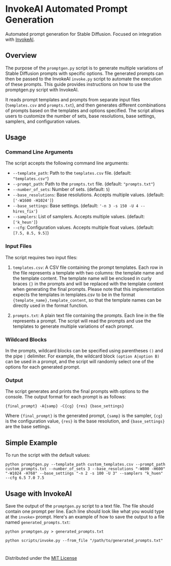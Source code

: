 # InvokeAI Automated Prompt Generation
Automated prompt generation for Stable Diffusion. Focused on integration with <a href="https://github.com/invoke-ai/InvokeAI">InvokeAI</a>.

## Overview

The purpose of the `promptgen.py` script is to generate multiple variations of Stable Diffusion prompts with specific options. The generated prompts can then be passed to the InvokeAI `invoke.py` script to automate the execution of these prompts. This guide provides instructions on how to use the promptgen.py script with InvokeAI.

It reads prompt templates and prompts from separate input files (`templates.csv` and `prompts.txt`), and then generates different combinations of prompts based on the templates and options specified. The script allows users to customize the number of sets, base resolutions, base settings, samplers, and configuration values.

## Usage

### Command Line Arguments

The script accepts the following command line arguments:

- `--template_path`: Path to the `templates.csv` file. (default: `"templates.csv"`)
- `--prompt_path`: Path to the `prompts.txt` file. (default: `"prompts.txt"`)
- `--number_of_sets`: Number of sets. (default: `5`)
- `--base_resolutions`: Base resolutions. Accepts multiple values. (default: `['-W1600 -H1024']`)
- `--base_settings`: Base settings. (default: `'-n 3 -s 150 -U 4 --hires_fix'`)
- `--samplers`: List of samplers. Accepts multiple values. (default: `['k_heun']`)
- `--cfg`: Configuration values. Accepts multiple float values. (default: `[7.5, 8.5, 9.5]`)

### Input Files

The script requires two input files:

1. `templates.csv`: A CSV file containing the prompt templates. Each row in the file represents a template with two columns: the template name and the template content. The template name will be enclosed in curly braces `{}` in the prompts and will be replaced with the template content when generating the final prompts. Please note that this implementation expects the templates in templates.csv to be in the format `{template_name},template_content`, so that the template names can be directly used in the format function. 

2. `prompts.txt`: A plain text file containing the prompts. Each line in the file represents a prompt. The script will read the prompts and use the templates to generate multiple variations of each prompt.

### Wildcard Blocks

In the prompts, wildcard blocks can be specified using parentheses `()` and the pipe `|` delimiter. For example, the wildcard block `(option A|option B)` can be used in a prompt, and the script will randomly select one of the options for each generated prompt.

### Output

The script generates and prints the final prompts with options to the console. The output format for each prompt is as follows:

```
{final_prompt} -A{samp} -C{cg} {res} {base_settings}
```

Where `{final_prompt}` is the generated prompt, `{samp}` is the sampler, `{cg}` is the configuration value, `{res}` is the base resolution, and `{base_settings}` are the base settings.

## Simple Example

To run the script with the default values:
```
python promptgen.py --template_path custom_templates.csv --prompt_path custom_prompts.txt --number_of_sets 3 --base_resolutions "-W800 -H600" "-W1024 -H768" --base_settings "-n 2 -s 100 -U 3" --samplers "k_huen" --cfg 6.5 7.0 7.5
```

## Usage with InvokeAI
Save the output of the `promptgen.py` script to a text file. The file should contain one prompt per line. Each line should look like what you would type at the `invoke>` prompt. Here's an example of how to save the output to a file named `generated_prompts.txt`:
```
python promptgen.py > generated_prompts.txt

python scripts/invoke.py --from_file "/path/to/generated_prompts.txt"
```
#
Distributed under the <a href="LICENSE">MIT License</a>